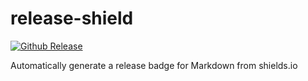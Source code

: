# release-shield
[![Github Release](https://img.shields.io/badge/Release-v1.0.0-blue.svg)](https://github.com/sup/release-badge/releases/tag/v1.0.0)

Automatically generate a release badge for Markdown from shields.io
